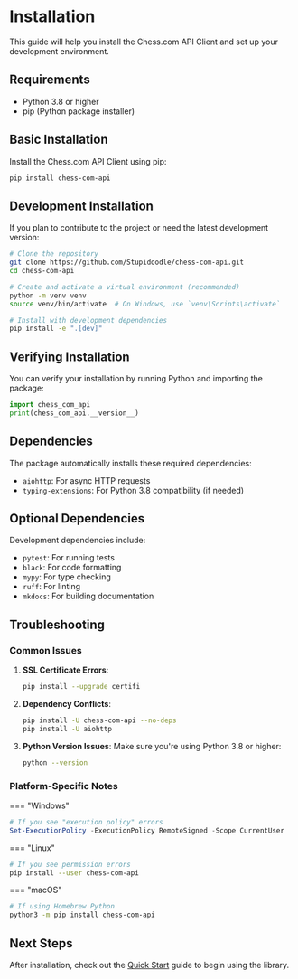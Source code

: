 # Installation

This guide will help you install the Chess.com API Client and set up your development environment.

## Requirements

- Python 3.8 or higher
- pip (Python package installer)

## Basic Installation

Install the Chess.com API Client using pip:

```bash
pip install chess-com-api
```

## Development Installation

If you plan to contribute to the project or need the latest development version:

```bash
# Clone the repository
git clone https://github.com/Stupidoodle/chess-com-api.git
cd chess-com-api

# Create and activate a virtual environment (recommended)
python -m venv venv
source venv/bin/activate  # On Windows, use `venv\Scripts\activate`

# Install with development dependencies
pip install -e ".[dev]"
```

## Verifying Installation

You can verify your installation by running Python and importing the package:

```python
import chess_com_api
print(chess_com_api.__version__)
```

## Dependencies

The package automatically installs these required dependencies:

- `aiohttp`: For async HTTP requests
- `typing-extensions`: For Python 3.8 compatibility (if needed)

## Optional Dependencies

Development dependencies include:

- `pytest`: For running tests
- `black`: For code formatting
- `mypy`: For type checking
- `ruff`: For linting
- `mkdocs`: For building documentation

## Troubleshooting

### Common Issues

1. **SSL Certificate Errors**:
   ```bash
   pip install --upgrade certifi
   ```

2. **Dependency Conflicts**:
   ```bash
   pip install -U chess-com-api --no-deps
   pip install -U aiohttp
   ```

3. **Python Version Issues**:
   Make sure you're using Python 3.8 or higher:
   ```bash
   python --version
   ```

### Platform-Specific Notes

=== "Windows"
```powershell
# If you see "execution policy" errors
Set-ExecutionPolicy -ExecutionPolicy RemoteSigned -Scope CurrentUser
```

=== "Linux"
```bash
# If you see permission errors
pip install --user chess-com-api
```

=== "macOS"
```bash
# If using Homebrew Python
python3 -m pip install chess-com-api
```

## Next Steps

After installation, check out the [Quick Start](quickstart.md) guide to begin using the library.